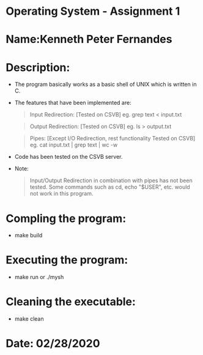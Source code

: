 # Operating System - Assignment 1

# Name:Kenneth Peter Fernandes


# Description:
- The program basically works as a basic shell of UNIX which is written in C.

- The features that have been implemented are:
    > Input Redirection: [Tested on CSVB]
    eg. grep text < input.txt

    > Output Redirection: [Tested on CSVB]
    eg. ls > output.txt

    > Pipes: [Except I/O Redirection, rest functionality Tested on CSVB]
    eg. cat input.txt | grep text | wc -w

- Code has been tested on the CSVB server.

- Note: 
    > Input/Output Redirection in combination with pipes has not been tested. 
    > Some commands such as cd, echo "$USER", etc. would not work in this program.

# Compling the program:
- make build

# Executing the program:
- make run or ./mysh

# Cleaning the executable:
- make clean

# Date: 02/28/2020
